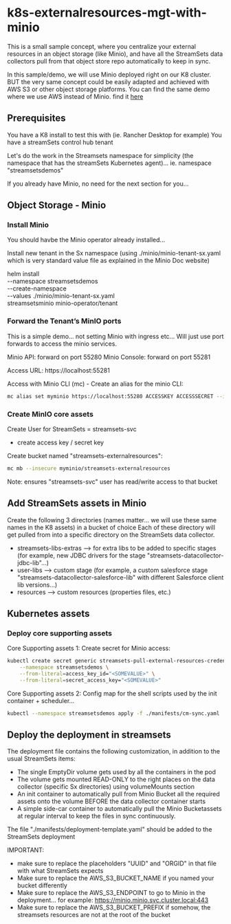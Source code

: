 k8s-externalresources-mgt-with-minio
=======================================

This is a small sample concept, where you centralize your external resources in an object storage (like Minio), and have all the StreamSets data collectors pull from that object store repo automatically to keep in sync.

In this sample/demo, we will use Minio deployed right on our K8 cluster.
BUT the very same concept could be easily adapted and achieved with AWS S3 or other object storage platforms.
You can find the same demo where we use AWS instead of Minio. find it [here](../k8s-externalresources-aws/)

## Prerequisites

You have a K8 install to test this with (ie. Rancher Desktop for example)
You have a streamSets control hub tenant

Let's do the work in the Streamsets namespace for simplicity (the namespace that has the streamSets Kubernetes agent)...
ie. namespace "streamsetsdemos"

If you already have Minio, no need for the next section for you...

## Object Storage - Minio

### Install Minio

You should havbe the Minio operator already installed...

Install new tenant in the Sx namespace 
(using ./minio/minio-tenant-sx.yaml which is very standard value file as explained in the Minio Doc website)

helm install \
--namespace streamsetsdemos \
--create-namespace \
--values ./minio/minio-tenant-sx.yaml \
streamsetsminio minio-operator/tenant

### Forward the Tenant’s MinIO ports

This is a simple demo... not setting Minio with ingress etc...
Will just use port forwards to access the minio services.

Minio API: forward on port 55280
Minio Console: forward on port 55281

Access URL: https://localhost:55281

Access with Minio CLI (mc) - Create an alias for the minio CLI:

```zsh
mc alias set myminio https://localhost:55280 ACCESSKEY ACCESSSECRET --insecure
```

### Create MinIO core assets

Create User for StreamSets = streamsets-svc
+ create access key / secret key

Create bucket named "streamsets-externalresources":

```sh
mc mb --insecure myminio/streamsets-externalresources
```

Note: ensures "streamsets-svc" user has read/write access to that bucket

## Add StreamSets assets in Minio

Create the following 3 directories (names matter... we will use these same names in the K8 assets) in a bucket of choice
Each of these directory will get pulled from into a specific directory on the StreamSets data collector. 

- streamsets-libs-extras --> for extra libs to be added to specific stages (for example, new JDBC drivers for the stage "streamsets-datacollector-jdbc-lib"...)
- user-libs --> custom stage (for example, a custom salesforce stage "streamsets-datacollector-salesforce-lib" with different Salesforce client lib versions...)
- resources --> custom resources (properties files, etc.)

## Kubernetes assets
 
### Deploy core supporting assets

Core Supporting assets 1: Create secret for Minio access:

```sh
kubectl create secret generic streamsets-pull-external-resources-credentials \
    --namespace streamsetsdemos \
    --from-literal=access_key_id="<SOMEVALUE>" \
    --from-literal=secret_access_key="<SOMEVALUE>"
```

Core Supporting assets 2: Config map for the shell scripts used by the init container + scheduler...

```sh
kubectl --namespace streamsetsdemos apply -f ./manifests/cm-sync.yaml
```

## Deploy the deployment in streamsets

The deployment file contains the following customization, in addition to the usual StreamSets items:
 - The single EmptyDir volume gets used by all the containers in the pod
 - The volume gets mounted READ-ONLY to the right places on the data collector (specific Sx directories) using volumeMounts section
 - An init container to automatically pull from Minio Bucket all the required assets onto the volume BEFORE the data collector container starts
 - A simple side-car container to automatically pull the Minio Bucketassets at regular interval to keep the files in sync continuously.

The file "./manifests/deployment-template.yaml" should be added to the StreamSets deployment

IMPORTANT: 
- make sure to replace the placeholders "UUID" and "ORGID" in that file with what StreamSets expects
- Make sure to replace the AWS_S3_BUCKET_NAME if you named your bucket differently
- Make sure to replace the AWS_S3_ENDPOINT to go to Minio in the deployment... for example: https://minio.minio.svc.cluster.local:443
- Make sure to replace the AWS_S3_BUCKET_PREFIX if somehow, the streamsets resources are not at the root of the bucket